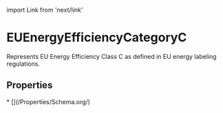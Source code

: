 import Link from 'next/link'

# EUEnergyEfficiencyCategoryC

Represents EU Energy Efficiency Class C as defined in EU energy labeling regulations.

## Properties

<Grid>
* [](/Properties/Schema.org/)

</Grid>

